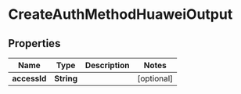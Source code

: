

# CreateAuthMethodHuaweiOutput


## Properties

Name | Type | Description | Notes
------------ | ------------- | ------------- | -------------
**accessId** | **String** |  |  [optional]



